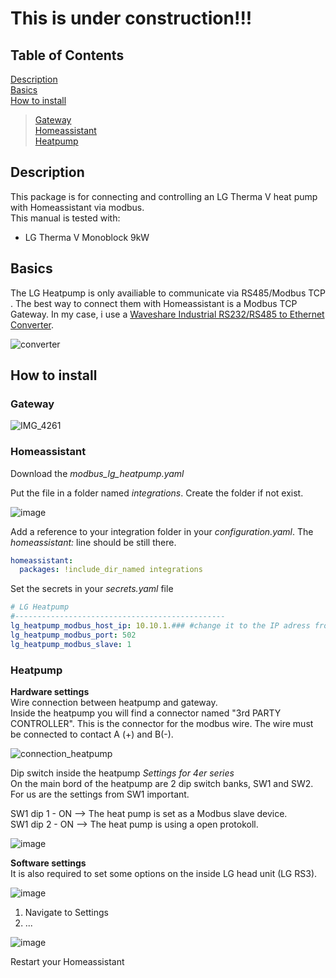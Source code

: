 
# This is under construction!!!

## Table of Contents
[Description](#description)  
[Basics](#basics)  
[How to install](#howtoinstall)  
> [Gateway](#gateway)  
> [Homeassistant](#homeassistant)  
> [Heatpump](#heatpump) 

## Description <a name="description"></a>
This package is for connecting and controlling an LG Therma V heat pump with Homeassistant via modbus.  
This manual is tested with:
- LG Therma V Monoblock 9kW

## Basics  <a name="basics"></a>
The LG Heatpump is only availiable to communicate via RS485/Modbus TCP . The best way to connect them with Homeassistant is a Modbus TCP Gateway.
In my case, i use a [Waveshare Industrial RS232/RS485 to Ethernet Converter](https://www.waveshare.com/rs232-485-to-eth-for-eu.htm).

![converter](https://github.com/user-attachments/assets/c2cadb83-e3a9-4593-92a9-ddbca321a4e0)

## How to install  <a name="howtoinstall"></a>
### Gateway <a name="gateway"></a>
![IMG_4261](https://github.com/user-attachments/assets/59bbd424-c406-4b6a-b33f-670361443392)

### Homeassistant <a name="homeassistant"></a>
Download the *modbus_lg_heatpump.yaml*

Put the file in a folder named *integrations*. Create the folder if not exist.



![image](https://github.com/user-attachments/assets/b85ebb60-3963-4d8f-8c68-fa098d60591b)


Add a reference to your integration folder in your *configuration.yaml*. The *homeassistant:* line should be still there.
```yaml
homeassistant:
  packages: !include_dir_named integrations
```

Set the secrets in your *secrets.yaml* file

```yaml
# LG Heatpump
#-----------------------------------------------
lg_heatpump_modbus_host_ip: 10.10.1.### #change it to the IP adress from your gateway
lg_heatpump_modbus_port: 502
lg_heatpump_modbus_slave: 1
```


### Heatpump <a name="heatpump"></a>
**Hardware settings**  
Wire connection between heatpump and gateway.  
Inside the heatpump you will find a connector named "3rd PARTY CONTROLLER". This is the connector for the modbus wire. The wire must be connected to contact A (+) and B(-).  

![connection_heatpump](https://github.com/user-attachments/assets/258c3483-5fb1-4e9a-a41a-709377e070ff)



Dip switch inside the heatpump
*Settings for 4er series*  
On the main bord of the heatpump are 2 dip switch banks, SW1 and SW2.
For us are the settings from SW1 important.  

SW1 dip 1 - ON --> The heat pump is set as a Modbus slave device.  
SW1 dip 2 - ON --> The heat pump is using a open protokoll.

![image](https://github.com/user-attachments/assets/9759fe76-785b-43c3-9957-14483a88a61e)



**Software settings**  
It is also required to set some options on the inside LG head unit (LG RS3). 
  
![image](https://github.com/user-attachments/assets/b78ce590-2876-4b27-9264-40c5444da8b5)

1. Navigate to Settings
2. ...

![image](https://github.com/user-attachments/assets/8f63e8f5-6eb2-4a65-a723-41daf5b122db)



Restart your Homeassistant
